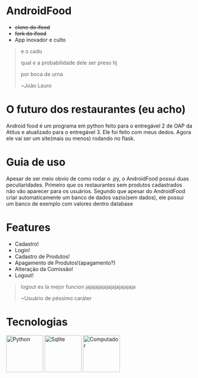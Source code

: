 # AndroidFood

- ~~clone do ifood~~
- ~~fork do ifood~~
- App inovador e culto

> e o cadu
>
> qual e a probabilidade dele ser preso hj
>
> por boca de urna
>
> ~João Lauro

# O futuro dos restaurantes (eu acho)

Android food é um programa em python feito para o entregável 2 de OAP da Atitus e atualizado para o entregável 3.
Ele foi feito com meus dedos.
Agora ele vai ser um site(mais ou menos) rodando no flask.

# Guia de uso

Apesar de ser meio obvio de como rodar o .py, o AndroidFood possui duas peculiaridades.
Primeiro que os restaurantes sem produtos cadastrados não vão aparecer para os usuários.
Segundo que apesar do AndroidFood criar automaticamente um banco de dados vazio(sem dados), ele possui um banco de exemplo com valores dentro database

# Features

- Cadastro!
- Login!
- Cadastro de Produtos!
- Apagamento de Produtos!(apagamento?)
- Alteração da Comissão!
- Logout!

> logout es la mejor funcion jajajajajajajajajajajaja
>
> ~Usuário de péssimo caráter

# Tecnologias

<div>
    <img src="https://upload.wikimedia.org/wikipedia/commons/thumb/c/c3/Python-logo-notext.svg/1869px-Python-logo-notext.svg.png" alt="Python" width="100"/>
    <img src="https://upload.wikimedia.org/wikipedia/commons/3/38/SQLite370.svg" alt="Sqlite" width="100"/>
    <img src="https://cdn5.colorir.com/desenhos/color/201908/um-computador-a-casa-o-quarto-1515999.jpg" alt="Computador" width="100"/>
</div>
